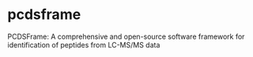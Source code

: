 # pcdsframe
PCDSFrame: A comprehensive and open-source software framework for identification of peptides from LC-MS/MS data
